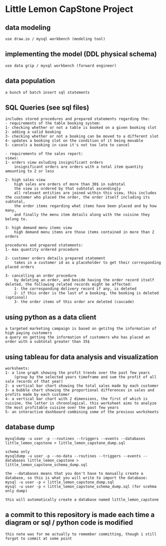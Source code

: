 # Little Lemon CapStone Project

## data modeling
    use draw.io / mysql workbench (modeling tool)

## implementing the model (DDL physical schema)
    use data grip / mysql workbench (forward engineer)

## data population
    a bunch of batch insert sql statements

## SQL Queries (see sql files)
    includes stored procedures and prepared statements regarding the:
    - requirements of the table booking system:
    1- checking whether or not a table is booked on a given booking slot
    2- adding a valid booking
    3- checking whether or not a booking can be moved to a different slot
    4- updates a booking slot on the condition of it being movable
    5- cancels a booking in case it's not too late to cancel

    - requirements of the sales report:
    views:
    1- orders view exluding insignificant orders
        insignificant orders are orders with a total item quantity amounting to 2 or less

    2- high sales view
        high sales are orders of more than 30$ in subtotal
        the view is ordered by that subtotal ascendingly
        all relevant entities are joined within this view, this includes the customer who placed the order, the order itself including its subtotal, 
        the order items regarding what items have been placed and by how many,
        and finally the menu item details along with the cuisine they belong to.

    3- high demand menu items view
        high demand menu items are those items contained in more than 2 orders
    
    procedures and prepared statements:
    1- max quantity ordered procedure

    2- customer orders details prepared statement
        takes in a customer id as a placeholder to get their corresponding placed orders

    3- cancelling an order procedure
        by deleting an order, and beside having the order record itself deleted, the following related records might be affected:
        1- the corresponding delivery record if any, is deleted
        2- if this order is the last of a booking, the booking is deleted (optional)
        3- the order items of this order are deleted (cascade)


## using python as a data client
    a targeted marketing campaign is based on getitng the information of high paying customers
    a query on getting the information of customers who has placed an order with a subtotal greater than 35$

## using tableau for data analysis and visualization
    worksheets:
    1- a line graph showing the profit trends over the past few years
        (group by the selected years timeframe and sum the profit of all sale records of that year)
    2- a vertical bar chart showing the total sales made by each customer
    3- a bubble chart showing the proportional differences in sales and profits made by each customer
    4- a vertical bar chart with 2 dimensions, the first of which is cuisine, the latter is chronological. this worksheet aims to analyze the most profitable cuisine over the past few years
    5- an interactive dashboard combining some of the previous worksheets

## database dump
    mysqldump -u user -p --routines --triggers --events --databases little_lemon_capstone > little_lemon_capstone_dump.sql

    schema only
    mysqldump -u user -p --no-data --routines --triggers --events --databases little_lemon_capstone > little_lemon_capstone_schema_dump.sql 

    the --databases means that you don't have to manually create a database, so this is what you will write to import the database:
    mysql -u user -p < little_lemon_capstone_dump.sql
    mysql -u user -p < little_lemon_capstone_schema_dump.sql (for scehma only dump)

    this will automatically create a database named little_lemon_capstone

## a commit to this repository is made each time a diagram or sql / python code is modified
    this note was for me actually to remember committing, though i still forgot to commit at some point